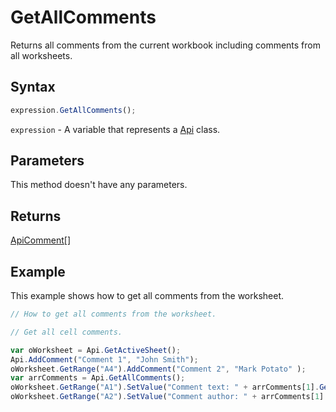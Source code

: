 # GetAllComments

Returns all comments from the current workbook including comments from all worksheets.

## Syntax

```javascript
expression.GetAllComments();
```

`expression` - A variable that represents a [Api](../Api.md) class.

## Parameters

This method doesn't have any parameters.

## Returns

[ApiComment[]](../../ApiComment/ApiComment.md)

## Example

This example shows how to get all comments from the worksheet.

```javascript editor-xlsx
// How to get all comments from the worksheet.

// Get all cell comments.

var oWorksheet = Api.GetActiveSheet();
Api.AddComment("Comment 1", "John Smith");
oWorksheet.GetRange("A4").AddComment("Comment 2", "Mark Potato" );
var arrComments = Api.GetAllComments();
oWorksheet.GetRange("A1").SetValue("Comment text: " + arrComments[1].GetText());
oWorksheet.GetRange("A2").SetValue("Comment author: " + arrComments[1].GetAuthorName());
```
